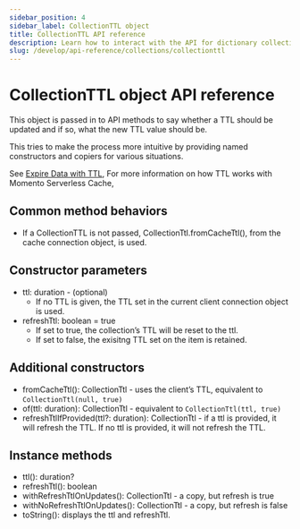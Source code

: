 ```yaml
---
sidebar_position: 4
sidebar_label: CollectionTTL object
title: CollectionTTL API reference
description: Learn how to interact with the API for dictionary collection data types in Momento Serverless Cache.
slug: /develop/api-reference/collections/collectionttl
---
```


# CollectionTTL object API reference

This object is passed in to API methods to say whether a TTL should be updated and if so, what the new TTL value should be.

This tries to make the process more intuitive by providing named constructors and copiers for various situations.

See [Expire Data with TTL](../../../learn/how-it-works/expire-data-with-ttl), For more information on how TTL works with Momento Serverless Cache, 

## Common method behaviors

- If a CollectionTTL is not passed, CollectionTtl.fromCacheTtl(), from the cache connection object, is used.

## Constructor parameters

- ttl: duration - (optional)
    * If no TTL is given, the TTL set in the current client connection object is used.
- refreshTtl: boolean = true
    * If set to true, the collection’s TTL will be reset to the ttl.
    * If set to false, the exisitng TTL set on the item is retained.

## Additional constructors

- fromCacheTtl(): CollectionTtl - uses the client’s TTL, equivalent to `CollectionTtl(null, true)`
- of(ttl: duration): CollectionTtl - equivalent to `CollectionTtl(ttl, true)`
- refreshTtlIfProvided(ttl?: duration): CollectionTtl - if a ttl is provided, it will refresh the TTL. If no ttl is provided, it will not refresh the TTL.

## Instance methods

- ttl(): duration?
- refreshTtl(): boolean
- withRefreshTtlOnUpdates(): CollectionTtl - a copy, but refresh is true
- withNoRefreshTtlOnUpdates(): CollectionTtl - a copy, but refresh is false
- toString(): displays the ttl and refreshTtl.